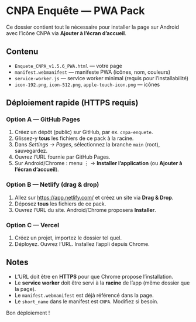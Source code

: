 # CNPA Enquête — PWA Pack

Ce dossier contient tout le nécessaire pour installer la page sur Android avec l’icône CNPA via **Ajouter à l’écran d’accueil**.

## Contenu
- `Enquete_CNPA_v1.5.6_PWA.html` — votre page
- `manifest.webmanifest` — manifeste PWA (icônes, nom, couleurs)
- `service-worker.js` — service worker minimal (requis pour l’installabilité)
- `icon-192.png`, `icon-512.png`, `apple-touch-icon.png` — icônes

## Déploiement rapide (HTTPS requis)
### Option A — GitHub Pages
1. Créez un dépôt (public) sur GitHub, par ex. `cnpa-enquete`.
2. Glissez-y **tous** les fichiers de ce pack à la racine.
3. Dans *Settings → Pages*, sélectionnez la branche `main` (root), sauvegardez.
4. Ouvrez l’URL fournie par GitHub Pages.
5. Sur Android/Chrome : menu ⋮ → **Installer l’application** (ou **Ajouter à l’écran d’accueil**).

### Option B — Netlify (drag & drop)
1. Allez sur https://app.netlify.com/ et créez un site via **Drag & Drop**.
2. Déposez **tous** les fichiers de ce pack.
3. Ouvrez l’URL du site. Android/Chrome proposera **Installer**.

### Option C — Vercel
1. Créez un projet, importez le dossier tel quel.
2. Déployez. Ouvrez l’URL. Installez l’appli depuis Chrome.

## Notes
- L’URL doit être en **HTTPS** pour que Chrome propose l’installation.
- Le **service worker** doit être servi à la **racine** de l’app (même dossier que la page).
- Le `manifest.webmanifest` est déjà référencé dans la page.
- Le `short_name` dans le manifest est `CNPA`. Modifiez si besoin.

Bon déploiement !
